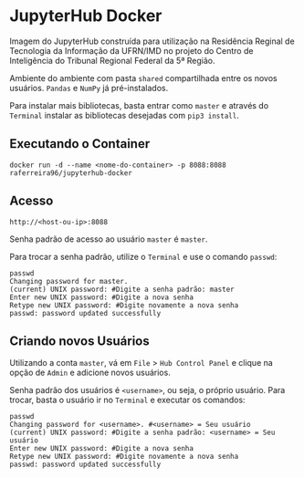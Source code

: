 # JupyterHub Docker

Imagem do JupyterHub construída para utilização na Residência Reginal de Tecnologia da Informação da UFRN/IMD no projeto do Centro de Inteligência do Tribunal Regional Federal da 5ª Região.

Ambiente do ambiente com pasta `shared` compartilhada entre os novos usuários. `Pandas` e `NumPy` já pré-instalados.

Para instalar mais bibliotecas, basta entrar como `master` e através do `Terminal` instalar as bibliotecas desejadas com `pip3 install`.

## Executando o Container

```shell
docker run -d --name <nome-do-container> -p 8088:8088 raferreira96/jupyterhub-docker
```

## Acesso

```
http://<host-ou-ip>:8088
```

Senha padrão de acesso ao usuário `master` é `master`.

Para trocar a senha padrão, utilize o `Terminal` e use o comando `passwd`:

```shell 
passwd
Changing password for master.
(current) UNIX password: #Digite a senha padrão: master
Enter new UNIX password: #Digite a nova senha
Retype new UNIX password: #Digite novamente a nova senha
passwd: password updated successfully
```

## Criando novos Usuários

Utilizando a conta `master`, vá em `File` > `Hub Control Panel` e clique na opção de `Admin` e adicione novos usuários.

Senha padrão dos usuários é `<username>`, ou seja, o próprio usuário. Para trocar, basta o usuário ir no `Terminal` e executar os comandos:

```shell 
passwd
Changing password for <username>. #<username> = Seu usuário
(current) UNIX password: #Digite a senha padrão: <username> = Seu usuário
Enter new UNIX password: #Digite a nova senha
Retype new UNIX password: #Digite novamente a nova senha
passwd: password updated successfully
```